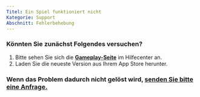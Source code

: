 ```yaml
---
Titel: Ein Spiel funktioniert nicht
Kategorie: Support
Abschnitt: Fehlerbehebung
---
```

### Könnten Sie zunächst Folgendes versuchen?

1. Bitte sehen Sie sich die **[Gameplay-Seite](https://help.Studycat.com/hc/en-us/categories/34781881763353-Gameplay)** im Hilfecenter an.
2. Laden Sie die neueste Version aus Ihrem App Store herunter.

### Wenn das Problem dadurch nicht gelöst wird, [senden Sie bitte eine Anfrage.](https://help.Studycat.com/hc/en-gb/requests/new)